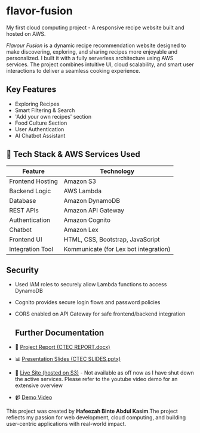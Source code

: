 # flavor-fusion
My first cloud computing project - A responsive recipe website built and hosted on AWS.

*Flavour Fusion* is a dynamic recipe recommendation website designed to make discovering, exploring, and sharing recipes more enjoyable and personalized. I built it with a fully serverless architecture using AWS services. The project combines intuitive UI, cloud scalability, and smart user interactions to deliver a seamless cooking experience.

## Key Features
- Exploring Recipes
- Smart Filtering & Search
- 'Add your own recipes' section
- Food Culture Section
- User Authentication
- AI Chatbot Assistant

## 🧰 Tech Stack & AWS Services Used

| Feature | Technology |
|--------|------------|
| Frontend Hosting | Amazon S3 |
| Backend Logic | AWS Lambda |
| Database | Amazon DynamoDB |
| REST APIs | Amazon API Gateway |
| Authentication | Amazon Cognito |
| Chatbot | Amazon Lex |
| Frontend UI | HTML, CSS, Bootstrap, JavaScript |
| Integration Tool | Kommunicate (for Lex bot integration) |


## Security

- Used IAM roles to securely allow Lambda functions to access DynamoDB
- Cognito provides secure login flows and password policies
- CORS enabled on API Gateway for safe frontend/backend integration

  ## Further Documentation

- 📄 [Project Report (CTEC REPORT.docx)](./docs/CTEC%20REPORT.docx)
- 📊 [Presentation Slides (CTEC SLIDES.pptx)](./docs/CTEC%20SLIDES.pptx)
- 🔗 [Live Site (hosted on S3)](https://flavour-fusion-bucket.s3.amazonaws.com/index.html) - Not available as off now as I have shut down the active services. Please refer to the youtube video demo for an extensive overview
- 📹 [Demo Video](./docs/youtube_link.txt)

This project was created by **Hafeezah Binte Abdul Kasim**.The project reflects my passion for web development, cloud computing, and building user-centric applications with real-world impact.
